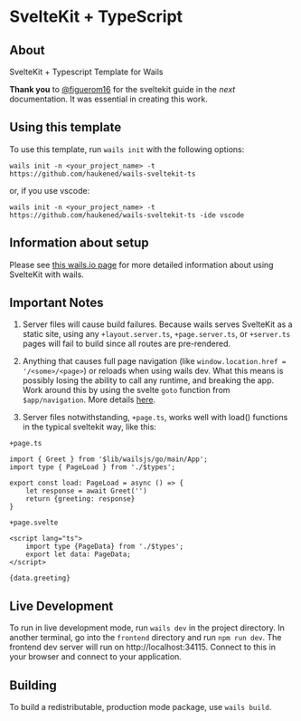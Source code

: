 # SvelteKit + TypeScript

## About

SvelteKit + Typescript Template for Wails

**Thank you** to [@figuerom16](https://github.com/figuerom16) for the sveltekit guide in the _next_ documentation. It was essential in creating this work.

## Using this template

To use this template, run `wails init` with the following options:

`wails init -n <your_project_name> -t https://github.com/haukened/wails-sveltekit-ts`

or, if you use vscode:

`wails init -n <your_project_name> -t https://github.com/haukened/wails-sveltekit-ts -ide vscode`


## Information about setup

Please see [this wails.io page](https://wails.io/docs/next/guides/sveltekit/) for more detailed information about using SvelteKit with wails.

## Important Notes

1. Server files will cause build failures.  Because wails serves SvelteKit as a static site, using any `+layout.server.ts`, `+page.server.ts`, or `+server.ts` pages will fail to build since all routes are pre-rendered.

1. Anything that causes full page navigation (like `window.location.href = '/<some>/<page>`) or reloads when using wails dev.  What this means is possibly losing the ability to call any runtime, and breaking the app.  Work around this by using the svelte `goto` function from `$app/navigation`. More details [here](https://wails.io/docs/next/guides/sveltekit/#3-important-notes).

1. Server files notwithstanding, `+page.ts`, works well with load() functions in the typical sveltekit way, like this:

`+page.ts`
```
import { Greet } from '$lib/wailsjs/go/main/App';
import type { PageLoad } from './$types';

export const load: PageLoad = async () => {
    let response = await Greet('')
    return {greeting: response}
}
```
`+page.svelte`
```
<script lang="ts">
    import type {PageData} from './$types';
    export let data: PageData;
</script>

{data.greeting}
```

## Live Development

To run in live development mode, run `wails dev` in the project directory. In another terminal, go into the `frontend`
directory and run `npm run dev`. The frontend dev server will run on http://localhost:34115. Connect to this in your
browser and connect to your application.

## Building

To build a redistributable, production mode package, use `wails build`.